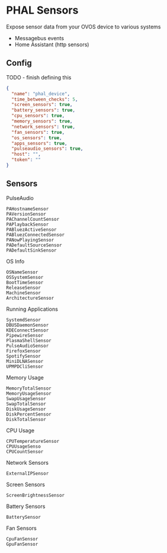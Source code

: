 # PHAL Sensors

Expose sensor data from your OVOS device to various systems

- Messagebus events
- Home Assistant (http sensors)

## Config

TODO - finish defining this

```json
{
  "name": "phal_device",
  "time_between_checks": 5,
  "screen_sensors": true,
  "battery_sensors": true,
  "cpu_sensors": true,
  "memory_sensors": true,
  "network_sensors": true,
  "fan_sensors": true,
  "os_sensors": true,
  "apps_sensors": true,
  "pulseaudio_sensors": true,
  "host": "",
  "token": ""
}
```

## Sensors

PulseAudio
```
PAHostnameSensor
PAVersionSensor
PAChannelCountSensor
PAPlaybackSensor
PABluezActiveSensor
PABluezConnectedSensor
PANowPlayingSensor
PADefaultSourceSensor
PADefaultSinkSensor
```

OS Info
```
OSNameSensor
OSSystemSensor
BootTimeSensor
ReleaseSensor
MachineSensor
ArchitectureSensor
```

Running Applications
```
SystemdSensor
DBUSDaemonSensor
KDEConnectSensor
PipewireSensor
PlasmaShellSensor
PulseAudioSensor
FirefoxSensor
SpotifySensor
MiniDLNASensor
UPMPDCliSensor
```

Memory Usage
```
MemoryTotalSensor
MemoryUsageSensor
SwapUsageSensor
SwapTotalSensor
DiskUsageSensor
DiskPercentSensor
DiskTotalSensor
```

CPU Usage
```
CPUTemperatureSensor
CPUUsageSenso
CPUCountSensor
```

Network Sensors
```
ExternalIPSensor
```

Screen Sensors
```
ScreenBrightnessSensor
```

Battery Sensors
```
BatterySensor
```

Fan Sensors
```
CpuFanSensor
GpuFanSensor
```